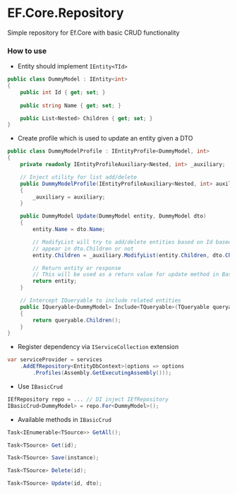 # EF.Core.Repository

Simple repository for Ef.Core with basic CRUD functionality

### How to use

- Entity should implement `IEntity<TId>`
```c#
public class DummyModel : IEntity<int>
{
    public int Id { get; set; }
    
    public string Name { get; set; }

    public List<Nested> Children { get; set; }
}
```

- Create profile which is used to update an entity given a DTO

```c#
public class DummyModelProfile : IEntityProfile<DummyModel, int> 
{
    private readonly IEntityProfileAuxiliary<Nested, int> _auxiliary;

    // Inject utility for list add/delete
    public DummyModelProfile(IEntityProfileAuxiliary<Nested, int> auxiliary)
    {
        _auxiliary = auxiliary;
    }

    public DummyModel Update(DummyModel entity, DummyModel dto)
    {
        entity.Name = dto.Name;

        // ModifyList will try to add/delete entities based on Id based on whether they
        // appear in dto.Children or not 
        entity.Children = _auxiliary.ModifyList(entity.Children, dto.Children);

        // Return entity or response
        // This will be used as a return value for update method in BasicCrud
        return entity;
    }

    // Intercept IQueryable to include related entities
    public IQueryable<DummyModel> Include<TQueryable>(TQueryable queryable) where TQueryable : IQueryable<DummyModel>
    {
        return queryable.Children();
    }
}
```

- Register dependency via `IServiceCollection` extension

```c#
var serviceProvider = services
    .AddEfRepository<EntityDbContext>(options => options
        .Profiles(Assembly.GetExecutingAssembly()));
```

- Use `IBasicCrud`
```c#
IEfRepository repo = ... // DI inject IEfRepository
IBasicCrud<DummyModel> = repo.For<DummyModel>();
```

- Available methods in `IBasicCrud`
```c#
Task<IEnumerable<TSource>> GetAll();

Task<TSource> Get(id);

Task<TSource> Save(instance);

Task<TSource> Delete(id);

Task<TSource> Update(id, dto);
```
